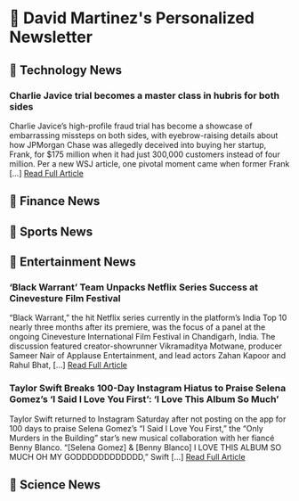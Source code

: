 # 📰 David Martinez's Personalized Newsletter

## 🔹 Technology News

### Charlie Javice trial becomes a master class in hubris for both sides
Charlie Javice’s high-profile fraud trial has become a showcase of embarrassing missteps on both sides, with eyebrow-raising details about how JPMorgan Chase was allegedly deceived into buying her startup, Frank, for $175 million when it had just 300,000 customers instead of four million. Per a new WSJ article, one pivotal moment came when former Frank [&#8230;]
[Read Full Article](https://techcrunch.com/2025/03/22/charlie-javice-trial-becomes-a-master-class-in-hubris-for-both-sides/)

## 🔹 Finance News

## 🔹 Sports News

## 🔹 Entertainment News

### ‘Black Warrant’ Team Unpacks Netflix Series Success at Cinevesture Film Festival
&#8220;Black Warrant,&#8221; the hit Netflix series currently in the platform&#8217;s India Top 10 nearly three months after its premiere, was the focus of a panel at the ongoing Cinevesture International Film Festival in Chandigarh, India. The discussion featured creator-showrunner Vikramaditya Motwane, producer Sameer Nair of Applause Entertainment, and lead actors Zahan Kapoor and Rahul Bhat, [&#8230;]
[Read Full Article](https://variety.com/2025/tv/news/black-warrant-netflix-success-cinevesture-film-festival-1236345854/)

### Taylor Swift Breaks 100-Day Instagram Hiatus to Praise Selena Gomez’s ‘I Said I Love You First’: ‘I Love This Album So Much’
Taylor Swift returned to Instagram Saturday after not posting on the app for 100 days to praise Selena Gomez&#8217;s &#8220;I Said I Love You First,&#8221; the &#8220;Only Murders in the Building&#8221; star&#8217;s new musical collaboration with her fiancé Benny Blanco. &#8220;[Selena Gomez] &#38; [Benny Blanco] I LOVE THIS ALBUM SO MUCH OH MY GODDDDDDDDDDDD,&#8221; Swift [&#8230;]
[Read Full Article](https://variety.com/2025/music/news/taylor-swift-praise-selena-gomez-i-said-i-love-you-first-1236345773/)

## 🔹 Science News


